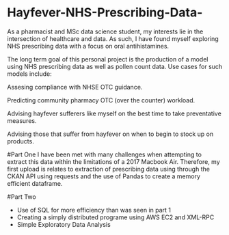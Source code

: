 # Hayfever-NHS-Prescribing-Data-
As a pharmacist and MSc data science student, my interests lie in the intersection of healthcare and data. As such, I have found myself exploring NHS prescribing
data with a focus on oral antihistamines.

The long term goal of this personal project is the production of a model using NHS prescribing data as well as pollen count data. Use cases for such models include:

Assesing compliance with NHSE OTC guidance.

Predicting community pharmacy OTC (over the counter) workload.

Advising hayfever sufferers like myself on the best time to take preventative measures.

Advising those that suffer from hayfever on when to begin to stock up on products.


#Part One
I have been met with many challenges when attempting to extract this data within the limitations of a 2017 Macbook Air. Therefore, my first upload is relates to
extraction of prescribing data using through the CKAN API using requests and the use of Pandas to create a memory efficient dataframe.

#Part Two
- Use of SQL for more efficiency than was seen in part 1
- Creating a simply distributed programe using AWS EC2 and XML-RPC
- Simple Exploratory Data Analysis
